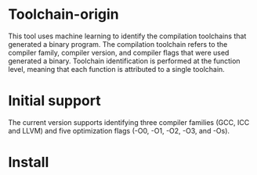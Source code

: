 # Toolchain-origin
This tool uses machine learning to identify the compilation toolchains 
that generated a binary program. The compilation toolchain refers to 
the compiler family, compiler version, and compiler flags that were 
used generated a binary. Toolchain identification is performed at the 
function level, meaning that each function is attributed to a single toolchain.

# Initial support
The current version supports identifying three compiler families 
(GCC, ICC and LLVM) and five optimization flags (-O0, -O1, -O2, 
-O3, and -Os).

# Install


